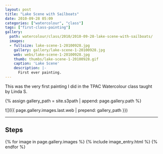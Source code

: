 ```yaml
---
layout: post
title: "Lake Scene with Sailboats"
date: 2010-09-28 05:09
categories: ["watercolour", "class"]
tags: ["first-class-painting"]
gallery:
  path: watercolour/class/2010/2010-09-28-lake-scene-with-sailboats/
  images:
  - fullsize: lake-scene-1-20100928.jpg
    gallery: gallery/lake-scene-1-20100928.jpg
    web: webs/lake-scene-1-20100928.jpg
    thumb: thumbs/lake-scene-1-20100928.gif
    caption: 'Lake Scene'
    description: |-
      First ever painting.
---
```


This was the very first painting I did in the TPAC Watercolour class
taught by Linda S.

{% assign gallery_path = site.s3path | append: page.gallery.path %}

![]({{ page.gallery.images.last.web | prepend: gallery_path }})

*******

## Steps

{% for image in page.gallery.images %}
{% include image_entry.html %}
{% endfor %}
